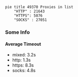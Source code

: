 
```mermaid
pie title 49370 Proxies in list
    "HTTP" : 21643
    "HTTPS": 5876
    "SOCKS" : 27051
```

### Some Info
#### Average Timeout

- mixed: 3.2s
- http: 1.3s
- https: 8.3s
- socks: 4.8s